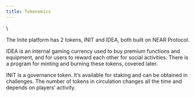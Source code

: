 ```yaml
---
title: Tokenomics
---
```

<!--StartFragment-->\
The Inite platform has 2 tokens, INIT and IDEA, both built on NEAR Protocol.

IDEA is an internal gaming currency used to buy premium functions and equipment, and for users to reward each other for social activities. There is a program for minting and burning these tokens, covered later. 

INIT is a governance token. It’s available for staking and can be obtained in challenges. The number of tokens in circulation changes all the time and depends on players’ activity. 



<!--EndFragment-->